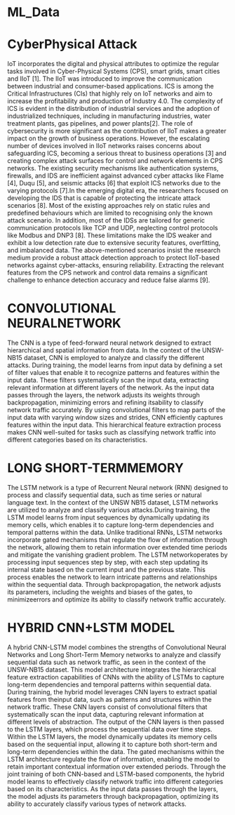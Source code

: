# ML_Data

# CyberPhysical Attack
IoT incorporates the digital and physical attributes to optimize the regular tasks involved in Cyber-Physical Systems (CPS), smart grids, smart cities and IIoT [1]. The IIoT was introduced to improve the communication between industrial and consumer-based applications. ICS is among the Critical Infrastructures (CIs) that highly rely on IoT networks and aim to increase the profitability and production of Industry 4.0. The complexity of ICS is evident in the distribution of industrial services and the adoption of industrialized techniques, including in manufacturing industries, water treatment plants, gas pipelines, and power plants[2]. The role of cybersecurity is more significant as the contribution of IIoT makes a greater impact on the growth of business operations. 
  However, the escalating number of devices involved in IIoT networks raises concerns about safeguarding ICS, becoming a serious threat to business operations [3] and creating complex attack surfaces for control and network elements in CPS networks. The existing security mechanisms like authentication systems, firewalls, and IDS are inefficient against advanced cyber attacks like Flame [4], Duqu [5], and seismic attacks [6] that exploit ICS networks due to the varying protocols [7].In the emerging digital era, the researchers focused on developing the IDS that is capable of protecting the intricate attack scenarios [8]. Most of the existing approaches rely on static rules and predefined behaviours which are limited to recognising only the known attack scenario. In addition, most of the IDSs are tailored for generic communication protocols like TCP and UDP, neglecting control protocols like Modbus and DNP3 [8]. These limitations make the IDS weaker and exhibit a low detection rate due to extensive security features, overfitting, and imbalanced data. The above-mentioned scenarios insist the research medium provide a robust attack detection approach to protect IIoT-based networks against cyber-attacks, ensuring reliability. Extracting the relevant features from the CPS network and control data remains a significant challenge to enhance detection accuracy and reduce false alarms [9].


   #  CONVOLUTIONAL NEURALNETWORK
 The CNN is a type of feed-forward neural network designed to extract hierarchical and spatial information from data. In the context of the UNSW-NB15 dataset, CNN is employed to analyze and classify the different attacks. During training, the model learns from input data by defining a set of filter values that enable it to recognize patterns and features within the input data. These filters systematically scan the input data, extracting relevant information at different layers of the network. As the input data passes through the layers, the network adjusts its weights through backpropagation, minimizing errors and refining itsability to classify network traffic accurately. By using convolutional filters to map parts of the input data with varying window sizes and strides, CNN efficiently captures features within the input data. This hierarchical feature extraction process makes CNN well-suited for tasks such as classifying network traffic into different categories based on its characteristics.

 # LONG SHORT-TERMMEMORY
 The LSTM network is a type of Recurrent Neural network (RNN) designed to process and classify sequential data, such as time series or natural language text. In the context of the UNSW NB15 dataset, LSTM networks are utilized to analyze and classify various attacks.During training, the LSTM model learns from input sequences by dynamically updating its memory cells, which enables it to capture long-term dependencies and temporal patterns within the data. Unlike traditional RNNs, LSTM networks incorporate gated mechanisms that regulate the flow of information through the network, allowing them to retain information over extended time periods and mitigate the vanishing gradient problem. The LSTM networkoperates by processing input sequences step by step, with each step updating its internal state based on the current input and the previous state. This process enables the network to learn intricate patterns and relationships within the sequential data. Through backpropagation, the network adjusts its parameters, including the weights and biases of the gates, to minimizeerrors and optimize its ability to classify network traffic accurately.

  # HYBRID CNN+LSTM MODEL
 A hybrid CNN-LSTM model combines the strengths of Convolutional Neural Networks and Long Short-Term Memory networks to analyze and classify sequential data such as network traffic, as seen in the context of the UNSW-NB15 dataset. This model architecture integrates the hierarchical feature extraction capabilities of CNNs with the ability of LSTMs to capture long-term dependencies and temporal patterns within sequential data. During training, the hybrid model leverages CNN layers to extract spatial features from theinput data, such as patterns and structures within the network traffic. These CNN layers consist of convolutional filters that systematically scan the input data, capturing relevant information at different levels of abstraction. The output of the CNN layers is then passed to the LSTM layers, which process the sequential data over time steps. Within the LSTM layers, the model dynamically updates its memory cells based on the sequential input, allowing it to capture both short-term and long-term dependencies within the data. The gated mechanisms within the LSTM architecture regulate the flow of information, enabling the model to retain important contextual information over extended periods. Through the joint training of both CNN-based and LSTM-based components, the hybrid model learns to effectively classify network traffic into different categories based on its characteristics. As the input data passes through the layers, the model adjusts its parameters through backpropagation, optimizing its ability to accurately classify various types of network attacks.
